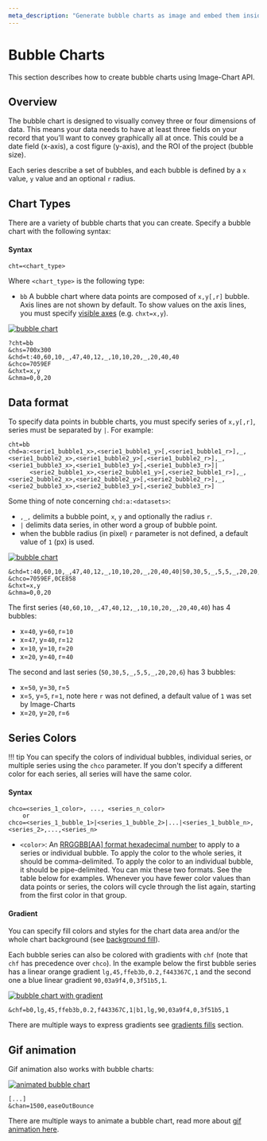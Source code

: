 ```yaml
---
meta_description: "Generate bubble charts as image and embed them inside your email or pdf reports"
---
```

# Bubble Charts

This section describes how to create bubble charts using Image-Chart API.

## Overview

The bubble chart is designed to visually convey three or four dimensions of data. This means your data needs to have at least three fields on your record that you’ll want to convey graphically all at once. This could be a date field (x-axis), a cost figure (y-axis), and the ROI of the project (bubble size).

Each series describe a set of bubbles, and each bubble is defined by a `x` value, `y` value and an optional `r` radius.

## Chart Types

There are a variety of bubble charts that you can create. Specify a bubble chart with the following syntax:

#### Syntax

```
cht=<chart_type>
```

Where `<chart_type>` is the following type:

- `bb` A bubble chart where data points are composed of `x,y[,r]` bubble. Axis lines are not shown by default. To show values on the axis lines, you must specify [visible axes](/reference/chart-axis/#visible-axes) (e.g. `chxt=x,y`).

[![bubble chart](https://image-charts.com/chart?chco=7059EF&chd=t%3A40%2C60%2C10%2C_%2C47%2C40%2C12%2C_%2C10%2C10%2C20%2C_%2C20%2C40%2C40&chma=0%2C0%2C20&chs=700x300&cht=bb&chxt=x%2Cy&icac=documentation&icretina=1&ichm=df94752201bc81440a169ddf8bdb86d342aa79f786d49eed345a76211b0e5510)](https://editor.image-charts.com/chart?chco=7059EF&chd=t%3A40%2C60%2C10%2C_%2C47%2C40%2C12%2C_%2C10%2C10%2C20%2C_%2C20%2C40%2C40&chma=0%2C0%2C20&chs=700x300&cht=bb&chxt=x%2Cy&icac=documentation&icretina=1&ichm=df94752201bc81440a169ddf8bdb86d342aa79f786d49eed345a76211b0e5510)

```
?cht=bb
&chs=700x300
&chd=t:40,60,10,_,47,40,12,_,10,10,20,_,20,40,40
&chco=7059EF
&chxt=x,y
&chma=0,0,20
```

## Data format

To specify data points in bubble charts, you must specify series of `x,y[,r]`, series must be separated by `|`. For example:

```
cht=bb
chd=a:<serie1_bubble1_x>,<serie1_bubble1_y>[,<serie1_bubble1_r>],_,<serie1_bubble2_x>,<serie1_bubble2_y>[,<serie1_bubble2_r>],_,<serie1_bubble3_x>,<serie1_bubble3_y>[,<serie1_bubble3_r>]|
      <serie2_bubble1_x>,<serie2_bubble1_y>[,<serie2_bubble1_r>],_,<serie2_bubble2_x>,<serie2_bubble2_y>[,<serie2_bubble2_r>],_,<serie2_bubble3_x>,<serie2_bubble3_y>[,<serie2_bubble3_r>]
```

Some thing of note concerning `chd:a:<datasets>`:

- `,_,` delimits a bubble point, `x`, `y` and optionally the radius `r`.
- `|` delimits data series, in other word a group of bubble point.
- when the bubble radius (in pixel) `r` parameter is not defined, a default value of `1` (px) is used.

[![bubble chart](https://image-charts.com/chart?chco=7059EF%7C0CE858&chd=t%3A40%2C60%2C10%2C_%2C47%2C40%2C12%2C_%2C10%2C10%2C20%2C_%2C20%2C40%2C40%7C50%2C30%2C5%2C_%2C5%2C5%2C_%2C20%2C20%2C6&chma=0%2C0%2C20&chs=700x300&cht=bb&chxt=x%2Cy&icac=documentation&icretina=1&ichm=c4884761c4a885f4f70fd6b2dafca29362cae9fe2845bb2a1c2120a06bff2e8f)](https://editor.image-charts.com/chart?chco=7059EF%7C0CE858&chd=t%3A40%2C60%2C10%2C_%2C47%2C40%2C12%2C_%2C10%2C10%2C20%2C_%2C20%2C40%2C40%7C50%2C30%2C5%2C_%2C5%2C5%2C_%2C20%2C20%2C6&chma=0%2C0%2C20&chs=700x300&cht=bb&chxt=x%2Cy&icac=documentation&icretina=1&ichm=c4884761c4a885f4f70fd6b2dafca29362cae9fe2845bb2a1c2120a06bff2e8f)

```
&chd=t:40,60,10,_,47,40,12,_,10,10,20,_,20,40,40|50,30,5,_,5,5,_,20,20,6
&chco=7059EF,0CE858
&chxt=x,y
&chma=0,0,20
```

The first series (`40,60,10,_,47,40,12,_,10,10,20,_,20,40,40`) has 4 bubbles:

- x=`40`, y=`60`, r=`10`
- x=`47`, y=`40`, r=`12`
- x=`10`, y=`10`, r=`20`
- x=`20`, y=`40`, r=`40`

The second and last series (`50,30,5,_,5,5,_,20,20,6`) has 3 bubbles:

- x=`50`, y=`30`, r=`5`
- x=`5`, y=`5`, r=`1`, note here `r` was not defined, a default value of `1` was set by Image-Charts
- x=`20`, y=`20`, r=`6`


## Series Colors

!!! tip
    You can specify the colors of individual bubbles, individual series, or multiple series using the `chco` parameter. If you don't specify a different color for each series, all series will have the same color.

#### Syntax

```
chco=<series_1_color>, ..., <series_n_color>
    or
chco=<series_1_bubble_1>|<series_1_bubble_2>|...|<series_1_bubble_n>,<series_2>,...,<series_n>
```

- `<color>`: An [RRGGBB\[AA\] format hexadecimal number](/reference/color-format) to apply to a series or individual bubble. To apply the color to the whole series, it should be comma-delimited. To apply the color to an individual bubble, it should be pipe-delimited. You can mix these two formats. See the table below for examples. Whenever you have fewer color values than data points or series, the colors will cycle through the list again, starting from the first color in that group.

#### Gradient

You can specify fill colors and styles for the chart data area and/or the whole chart background (see [background fill](/reference/background-fill/)).


Each bubble series can also be colored with gradients with `chf` (note that `chf` has precedence over `chco`). In the example below the first bubble series has a linear orange gradient `lg,45,ffeb3b,0.2,f443367C,1` and the second one a blue linear gradient `90,03a9f4,0,3f51b5,1`.

[![bubble chart with gradient](https://image-charts.com/chart?chd=t%3A40%2C60%2C10%2C_%2C47%2C40%2C12%2C_%2C10%2C10%2C20%2C_%2C20%2C40%2C40%7C50%2C30%2C5%2C_%2C20%2C20%2C6%2C_%2C5%2C5%2C10%2C_%2C15%2C20%2C20&chf=b0%2Clg%2C45%2Cffeb3b%2C0.2%2Cf443367C%2C1%7Cb1%2Clg%2C90%2C03a9f4%2C0%2C3f51b5%2C1&chl=%7C%7Chum%7CWoW%21%7C&chma=0%2C0%2C20&chs=700x300&cht=bb&chxt=x%2Cy&icac=documentation&icretina=1&ichm=a718ee055dc24211371a21f5d4915a37329904569c974922f7f80c0c3ddaa219)](https://editor.image-charts.com/chart?chd=t%3A40%2C60%2C10%2C_%2C47%2C40%2C12%2C_%2C10%2C10%2C20%2C_%2C20%2C40%2C40%7C50%2C30%2C5%2C_%2C20%2C20%2C6%2C_%2C5%2C5%2C10%2C_%2C15%2C20%2C20&chf=b0%2Clg%2C45%2Cffeb3b%2C0.2%2Cf443367C%2C1%7Cb1%2Clg%2C90%2C03a9f4%2C0%2C3f51b5%2C1&chl=%7C%7Chum%7CWoW%21%7C&chma=0%2C0%2C20&chs=700x300&cht=bb&chxt=x%2Cy&icac=documentation&icretina=1&ichm=a718ee055dc24211371a21f5d4915a37329904569c974922f7f80c0c3ddaa219)

```
&chf=b0,lg,45,ffeb3b,0.2,f443367C,1|b1,lg,90,03a9f4,0,3f51b5,1
```

There are multiple ways to express gradients see [gradients fills](/reference/background-fill/#gradient-fills) section.

## Gif animation

Gif animation also works with bubble charts:

[![animated bubble chart](https://image-charts.com/chart?chan=1500%2CeaseOutBounce&chco=7059EF%7C0CE858&chd=t%3A40%2C60%2C10%2C_%2C47%2C40%2C12%2C_%2C10%2C10%2C20%2C_%2C20%2C40%2C40%7C50%2C30%2C5%2C_%2C20%2C20%2C6%2C_%2C5%2C5%2C10%2C_%2C15%2C20%2C20&chma=0%2C0%2C20&chs=700x300&cht=bb&chxt=x%2Cy&icac=documentation&ichm=39a81279e88bdb8e46953b301664dcc5279f17ae23ed8364b68cc697dbfc8b73)](https://editor.image-charts.com/chart?chan=1500%2CeaseOutBounce&chco=7059EF%7C0CE858&chd=t%3A40%2C60%2C10%2C_%2C47%2C40%2C12%2C_%2C10%2C10%2C20%2C_%2C20%2C40%2C40%7C50%2C30%2C5%2C_%2C20%2C20%2C6%2C_%2C5%2C5%2C10%2C_%2C15%2C20%2C20&chma=0%2C0%2C20&chs=700x300&cht=bb&chxt=x%2Cy&icac=documentation&ichm=39a81279e88bdb8e46953b301664dcc5279f17ae23ed8364b68cc697dbfc8b73)

```
[...]
&chan=1500,easeOutBounce
```

There are multiple ways to animate a bubble chart, read more about [gif animation here](/reference/animation/).
